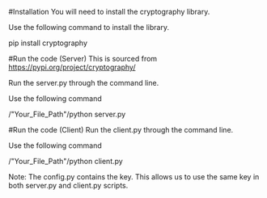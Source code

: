 #Installation
You will need to install the cryptography library.

Use the following command to install the library.

pip install cryptography

#Run the code (Server)
This is sourced from https://pypi.org/project/cryptography/

Run the server.py through the command line.  

Use the following command

/"Your_File_Path"/python server.py

#Run the code (Client)
Run the client.py through the command line.

Use the following command

/"Your_File_Path"/python client.py

Note: The config.py contains the key.  This allows us to use the same key in both server.py and client.py scripts.
